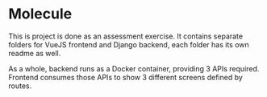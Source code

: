# Molecule
This is project is done as an assessment exercise.
It contains separate folders for VueJS frontend and Django backend, each folder has its own readme as well.

As a whole, backend runs as a Docker container, providing 3 APIs required. Frontend consumes those APIs to show 3 different screens defined by routes.
